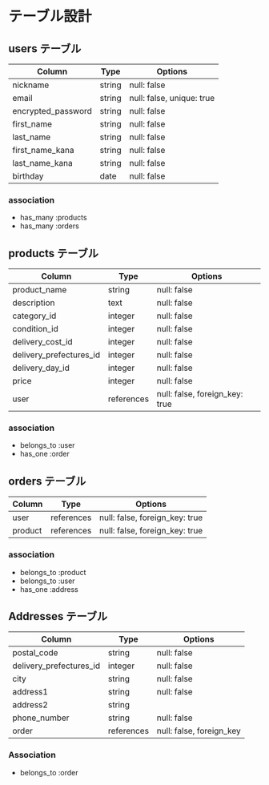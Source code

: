 # テーブル設計

## users テーブル

|  Column              |  Type     |  Options                    |
|  ------------------  |  -------  |  -------------------------  |
|  nickname            |  string   |  null: false                |
|  email               |  string   |  null: false, unique: true  |
|  encrypted_password  |  string   |  null: false                |
|  first_name          |  string   |  null: false                |
|  last_name           |  string   |  null: false                |
|  first_name_kana     |  string   |  null: false                |
|  last_name_kana      |  string   |  null: false                |
|  birthday            |  date     |  null: false                |

### association

- has_many :products
- has_many :orders


## products テーブル

|  Column                   |  Type        |  Options                         |
|  -----------------------  |  ----------  |  ------------------------------  |
|  product_name             |  string      |  null: false                     |
|  description              |  text        |  null: false                     |
|  category_id              |  integer     |  null: false                     |
|  condition_id             |  integer     |  null: false                     |
|  delivery_cost_id         |  integer     |  null: false                     |
|  delivery_prefectures_id  |  integer     |  null: false                     |
|  delivery_day_id          |  integer     |  null: false                     |
|  price                    |  integer     |  null: false                     |
|  user                     |  references  |  null: false, foreign_key: true  |

### association

- belongs_to :user
- has_one :order

## orders テーブル

|  Column   |  Type        |  Options                         |
|  -------- |  ----------  |  ------------------------------  |
|  user     |  references  |  null: false, foreign_key: true  |
|  product  |  references  |  null: false, foreign_key: true  |


### association

- belongs_to :product
- belongs_to :user
- has_one :address



## Addresses テーブル

|  Column                   |  Type        |  Options                   |
|  -----------------------  |  ----------  |  ------------------------  |
|  postal_code              |  string      |  null: false               |
|  delivery_prefectures_id  |  integer     |  null: false               |
|  city                     |  string      |  null: false               |
|  address1                 |  string      |  null: false               |
|  address2                 |  string      |                            |
|  phone_number             |  string      |  null: false               |
|  order                    |  references  |  null: false, foreign_key  |

### Association

- belongs_to :order
